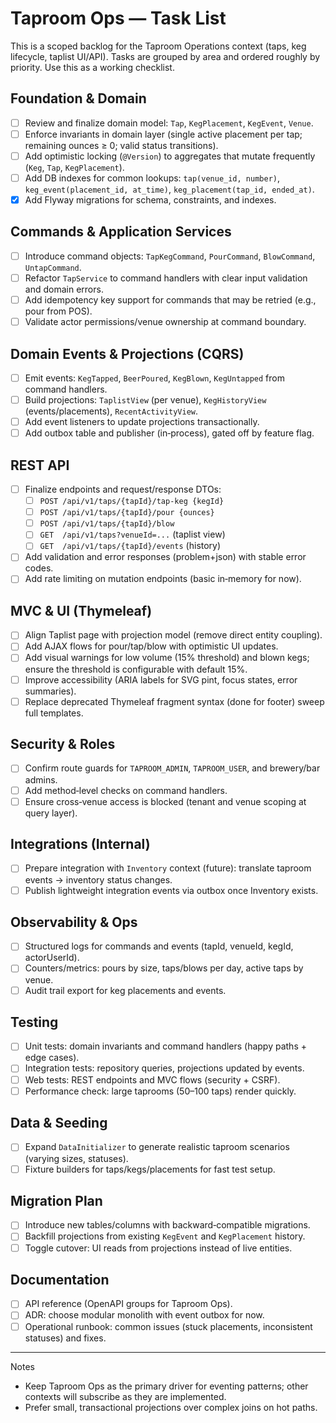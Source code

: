 # Taproom Ops — Task List

This is a scoped backlog for the Taproom Operations context (taps, keg lifecycle, taplist UI/API). Tasks are grouped by area and ordered roughly by priority. Use this as a working checklist.

## Foundation & Domain
- [ ] Review and finalize domain model: `Tap`, `KegPlacement`, `KegEvent`, `Venue`.
- [ ] Enforce invariants in domain layer (single active placement per tap; remaining ounces ≥ 0; valid status transitions).
- [ ] Add optimistic locking (`@Version`) to aggregates that mutate frequently (`Keg`, `Tap`, `KegPlacement`).
- [ ] Add DB indexes for common lookups: `tap(venue_id, number)`, `keg_event(placement_id, at_time)`, `keg_placement(tap_id, ended_at)`.
- [x] Add Flyway migrations for schema, constraints, and indexes.

## Commands & Application Services
- [ ] Introduce command objects: `TapKegCommand`, `PourCommand`, `BlowCommand`, `UntapCommand`.
- [ ] Refactor `TapService` to command handlers with clear input validation and domain errors.
- [ ] Add idempotency key support for commands that may be retried (e.g., pour from POS).
- [ ] Validate actor permissions/venue ownership at command boundary.

## Domain Events & Projections (CQRS)
- [ ] Emit events: `KegTapped`, `BeerPoured`, `KegBlown`, `KegUntapped` from command handlers.
- [ ] Build projections: `TaplistView` (per venue), `KegHistoryView` (events/placements), `RecentActivityView`.
- [ ] Add event listeners to update projections transactionally.
- [ ] Add outbox table and publisher (in‑process), gated off by feature flag.

## REST API
- [ ] Finalize endpoints and request/response DTOs:
  - [ ] `POST /api/v1/taps/{tapId}/tap-keg {kegId}`
  - [ ] `POST /api/v1/taps/{tapId}/pour {ounces}`
  - [ ] `POST /api/v1/taps/{tapId}/blow`
  - [ ] `GET  /api/v1/taps?venueId=...` (taplist view)
  - [ ] `GET  /api/v1/taps/{tapId}/events` (history)
- [ ] Add validation and error responses (problem+json) with stable error codes.
- [ ] Add rate limiting on mutation endpoints (basic in‑memory for now).

## MVC & UI (Thymeleaf)
- [ ] Align Taplist page with projection model (remove direct entity coupling).
- [ ] Add AJAX flows for pour/tap/blow with optimistic UI updates.
- [ ] Add visual warnings for low volume (15% threshold) and blown kegs; ensure the threshold is configurable with default 15%.
- [ ] Improve accessibility (ARIA labels for SVG pint, focus states, error summaries).
- [ ] Replace deprecated Thymeleaf fragment syntax (done for footer) sweep full templates.

## Security & Roles
- [ ] Confirm route guards for `TAPROOM_ADMIN`, `TAPROOM_USER`, and brewery/bar admins.
- [ ] Add method‑level checks on command handlers.
- [ ] Ensure cross‑venue access is blocked (tenant and venue scoping at query layer).

## Integrations (Internal)
- [ ] Prepare integration with `Inventory` context (future): translate taproom events → inventory status changes.
- [ ] Publish lightweight integration events via outbox once Inventory exists.

## Observability & Ops
- [ ] Structured logs for commands and events (tapId, venueId, kegId, actorUserId).
- [ ] Counters/metrics: pours by size, taps/blows per day, active taps by venue.
- [ ] Audit trail export for keg placements and events.

## Testing
- [ ] Unit tests: domain invariants and command handlers (happy paths + edge cases).
- [ ] Integration tests: repository queries, projections updated by events.
- [ ] Web tests: REST endpoints and MVC flows (security + CSRF).
- [ ] Performance check: large taprooms (50–100 taps) render quickly.

## Data & Seeding
- [ ] Expand `DataInitializer` to generate realistic taproom scenarios (varying sizes, statuses).
- [ ] Fixture builders for taps/kegs/placements for fast test setup.

## Migration Plan
- [ ] Introduce new tables/columns with backward‑compatible migrations.
- [ ] Backfill projections from existing `KegEvent` and `KegPlacement` history.
- [ ] Toggle cutover: UI reads from projections instead of live entities.

## Documentation
- [ ] API reference (OpenAPI groups for Taproom Ops).
- [ ] ADR: choose modular monolith with event outbox for now.
- [ ] Operational runbook: common issues (stuck placements, inconsistent statuses) and fixes.

---

Notes
- Keep Taproom Ops as the primary driver for eventing patterns; other contexts will subscribe as they are implemented.
- Prefer small, transactional projections over complex joins on hot paths.
